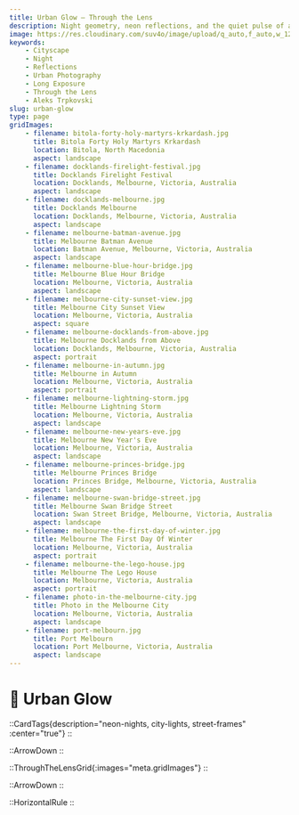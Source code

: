 ```yaml
---
title: Urban Glow — Through the Lens
description: Night geometry, neon reflections, and the quiet pulse of a city after midnight. Full story launching soon.
image: https://res.cloudinary.com/suv4o/image/upload/q_auto,f_auto,w_1200,e_sharpen:100/v1754699122/blog/through-the-lens/www.trpkovski.com_-_the_first_day_of_winter_nokscf
keywords:
    - Cityscape
    - Night
    - Reflections
    - Urban Photography
    - Long Exposure
    - Through the Lens
    - Aleks Trpkovski
slug: urban-glow
type: page
gridImages:
    - filename: bitola-forty-holy-martyrs-krkardash.jpg
      title: Bitola Forty Holy Martyrs Krkardash
      location: Bitola, North Macedonia
      aspect: landscape
    - filename: docklands-firelight-festival.jpg
      title: Docklands Firelight Festival
      location: Docklands, Melbourne, Victoria, Australia
      aspect: landscape
    - filename: docklands-melbourne.jpg
      title: Docklands Melbourne
      location: Docklands, Melbourne, Victoria, Australia
      aspect: landscape
    - filename: melbourne-batman-avenue.jpg
      title: Melbourne Batman Avenue
      location: Batman Avenue, Melbourne, Victoria, Australia
      aspect: landscape
    - filename: melbourne-blue-hour-bridge.jpg
      title: Melbourne Blue Hour Bridge
      location: Melbourne, Victoria, Australia
      aspect: landscape
    - filename: melbourne-city-sunset-view.jpg
      title: Melbourne City Sunset View
      location: Melbourne, Victoria, Australia
      aspect: square
    - filename: melbourne-docklands-from-above.jpg
      title: Melbourne Docklands from Above
      location: Docklands, Melbourne, Victoria, Australia
      aspect: portrait
    - filename: melbourne-in-autumn.jpg
      title: Melbourne in Autumn
      location: Melbourne, Victoria, Australia
      aspect: portrait
    - filename: melbourne-lightning-storm.jpg
      title: Melbourne Lightning Storm
      location: Melbourne, Victoria, Australia
      aspect: landscape
    - filename: melbourne-new-years-eve.jpg
      title: Melbourne New Year's Eve
      location: Melbourne, Victoria, Australia
      aspect: landscape
    - filename: melbourne-princes-bridge.jpg
      title: Melbourne Princes Bridge
      location: Princes Bridge, Melbourne, Victoria, Australia
      aspect: landscape
    - filename: melbourne-swan-bridge-street.jpg
      title: Melbourne Swan Bridge Street
      location: Swan Street Bridge, Melbourne, Victoria, Australia
      aspect: landscape
    - filename: melbourne-the-first-day-of-winter.jpg
      title: Melbourne The First Day Of Winter
      location: Melbourne, Victoria, Australia
      aspect: portrait
    - filename: melbourne-the-lego-house.jpg
      title: Melbourne The Lego House
      location: Melbourne, Victoria, Australia
      aspect: portrait
    - filename: photo-in-the-melbourne-city.jpg
      title: Photo in the Melbourne City
      location: Melbourne, Victoria, Australia
      aspect: landscape
    - filename: port-melbourn.jpg
      title: Port Melbourn
      location: Port Melbourne, Victoria, Australia
      aspect: landscape
---
```


<h1 class="uppercase font-bold text-2xl sm:text-4xl text-center text-secondary mb-6 flex items-center gap-2 tracking-tight">
  <div class="w-full mt-6">
    🌆 <span>Urban Glow</span>
  </div>
</h1>

::CardTags{description="neon-nights, city-lights, street-frames" :center="true"}
::

<div class="mb-6"></div>

::ArrowDown
::

<div class="mb-8"></div>

::ThroughTheLensGrid{:images="meta.gridImages"}
::

<div class="mb-8"></div>

::ArrowDown
::

<div class="mb-8"></div>

::HorizontalRule
::
